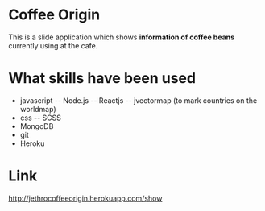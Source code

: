 # Coffee Origin

This is a slide application which shows **information of coffee beans** currently using at the cafe.


# What skills have been used

- javascript
-- Node.js
-- Reactjs
-- jvectormap (to mark countries on the worldmap)
- css
-- SCSS
- MongoDB
- git
- Heroku


# Link

http://jethrocoffeeorigin.herokuapp.com/show

